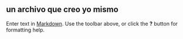 ## un archivo que creo yo mismo

Enter text in [Markdown](http://daringfireball.net/projects/markdown/). Use the toolbar above, or click the **?** button for formatting help.
